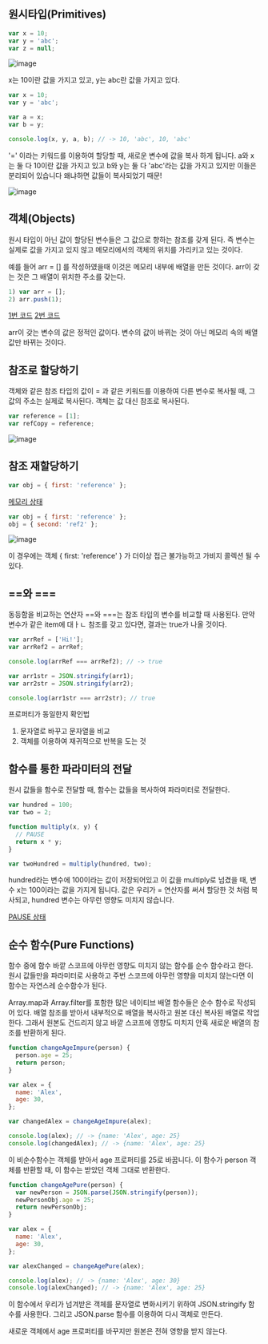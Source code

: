 ## 원시타입(Primitives)

```jsx
var x = 10;
var y = 'abc';
var z = null;
```

![image](https://user-images.githubusercontent.com/59503369/122058080-39e01d00-ce26-11eb-8446-b11593c8322b.png)

x는 10이란 값을 가지고 있고, y는 abc란 값을 가지고 있다.

```jsx
var x = 10;
var y = 'abc';

var a = x;
var b = y;

console.log(x, y, a, b); // -> 10, 'abc', 10, 'abc'
```

'=' 이라는 키워드를 이용하여 할당할 때, 새로운 변수에 값을 복사 하게 됩니다. a와 x는 둘 다 10이란 값을 가지고 있고 b와 y는 둘 다 'abc'라는 값을 가지고 있지만 이들은 분리되어 있습니다 왜냐하면 값들이 복사되었기 때문!

![image](https://user-images.githubusercontent.com/59503369/122058124-45334880-ce26-11eb-8145-b224c92ddda6.PNG)

## 객체(Objects)

원시 타입이 아닌 값이 할당된 변수들은 그 값으로 향하는 참조를 갖게 된다. 즉 변수는 실제로 값을 가지고 있지 않고 메모리에서의 객체의 위치를 가리키고 있는 것이다.

예를 들어 arr = [] 를 작성하였을때 이것은 메모리 내부에 배열을 만든 것이다. arr이 갖는 것은 그 배열이 위치한 주소를 갖는다.

```jsx
1) var arr = [];
2) arr.push(1);
```

[1번 코드](https://user-images.githubusercontent.com/59503369/122058192-567c5500-ce26-11eb-8af7-3c861fb5d4a5.PNG)
[2번 코드](https://user-images.githubusercontent.com/59503369/122058247-62681700-ce26-11eb-9cc8-84d2da101b3a.PNG)

arr이 갖는 변수의 값은 정적인 값이다. 변수의 값이 바뀌는 것이 아닌 메모리 속의 배열 값만 바뀌는 것이다.

## 참조로 할당하기

객체와 같은 참조 타입의 값이 = 과 같은 키워드를 이용하여 다른 변수로 복사될 때, 그 값의 주소는 실제로 복사된다. 객체는 값 대신 참조로 복사된다.

```jsx
var reference = [1];
var refCopy = reference;
```

![image](https://user-images.githubusercontent.com/59503369/122058361-8297d600-ce26-11eb-853b-3a96c73054bb.PNG)

## 참조 재할당하기

```jsx
var obj = { first: 'reference' };
```

[메모리 상태](https://user-images.githubusercontent.com/59503369/122058443-95aaa600-ce26-11eb-8a4b-50b95d44c176.PNG)

```jsx
var obj = { first: 'reference' };
obj = { second: 'ref2' };
```

![image](https://user-images.githubusercontent.com/59503369/122058487-9fcca480-ce26-11eb-9cb4-6bc77f1873d5.PNG)

이 경우에는 객체 { first: 'reference' } 가 더이상 접근 불가능하고 가비지 콜렉션 될 수 있다.

## ==와 ===

동등함을 비교하는 연산자 ==와 ===는 참조 타입의 변수를 비교할 때 사용된다. 만약 변수가 같은 item에 대ㅏㄴ 참조를 갖고 있다면, 결과는 true가 나올 것이다.

```jsx
var arrRef = ['Hi!'];
var arrRef2 = arrRef;

console.log(arrRef === arrRef2); // -> true

var arr1str = JSON.stringify(arr1);
var arr2str = JSON.stringify(arr2);

console.log(arr1str === arr2str); // true
```

프로퍼티가 동일한지 확인법

1. 문자열로 바꾸고 문자열을 비교
2. 객체를 이용하여 재귀적으로 반복을 도는 것

## 함수를 통한 파라미터의 전달

원시 값들을 함수로 전달할 때, 함수는 값들을 복사하여 파라미터로 전달한다.

```jsx
var hundred = 100;
var two = 2;

function multiply(x, y) {
  // PAUSE
  return x * y;
}

var twoHundred = multiply(hundred, two);
```

hundred라는 변수에 100이라는 값이 저장되어있고 이 값을 multiply로 넘겼을 때, 변수 x는 100이라는 값을 가지게 됩니다. 값은 우리가 = 연산자를 써서 할당한 것 처럼 복사되고, hundred 변수는 아무런 영향도 미치지 않습니다.

[PAUSE 상태](https://user-images.githubusercontent.com/59503369/122058525-aa873980-ce26-11eb-9c5f-ddf908742dfe.PNG)

## 순수 함수(Pure Functions)

함수 중에 함수 바깥 스코프에 아무런 영향도 미치지 않는 함수를 순수 함수라고 한다. 원시 값들만을 파라미터로 사용하고 주번 스코프에 아무런 영향을 미치지 않는다면 이 함수는 자연스레 순수함수가 된다.

Array.map과 Array.filter를 포함한 많은 네이티브 배열 함수들은 순수 함수로 작성되어 있다. 배열 참조를 받아서 내부적으로 배열을 복사하고 원본 대신 복사된 배열로 작업한다. 그래서 원본도 건드리지 않고 바깥 스코프에 영향도 미치지 안혹 새로운 배열의 참조를 반환하게 된다.

```jsx
function changeAgeImpure(person) {
  person.age = 25;
  return person;
}

var alex = {
  name: 'Alex',
  age: 30,
};

var changedAlex = changeAgeImpure(alex);

console.log(alex); // -> {name: 'Alex', age: 25}
console.log(changedAlex); // -> {name: 'Alex', age: 25}
```

이 비순수함수는 객체를 받아서 age 프로퍼티를 25로 바꿉니다. 이 함수가 person 객체를 반환할 때, 이 함수는 받았던 객체 그대로 반환한다.

```jsx
function changeAgePure(person) {
  var newPerson = JSON.parse(JSON.stringify(person));
  newPersonObj.age = 25;
  return newPersonObj;
}

var alex = {
  name: 'Alex',
  age: 30,
};

var alexChanged = changeAgePure(alex);

console.log(alex); // -> {name: 'Alex', age: 30}
console.log(alexChanged); // -> {name: 'Alex', age: 25}
```

이 함수에서 우리가 넘겨받은 객체를 문자열로 변화시키기 위하여 JSON.stringify 함수를 사용한다. 그리고 JSON.parse 함수를 이용하여 다시 객체로 만든다.

새로운 객체에서 age 프로퍼티를 바꾸지만 원본은 전혀 영향을 받지 않는다.
